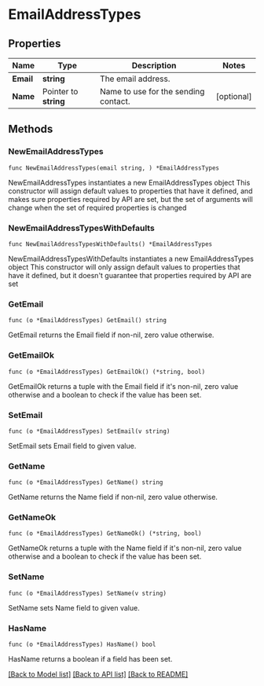 # EmailAddressTypes

## Properties

Name | Type | Description | Notes
------------ | ------------- | ------------- | -------------
**Email** | **string** | The email address. | 
**Name** | Pointer to **string** | Name to use for the sending contact. | [optional] 

## Methods

### NewEmailAddressTypes

`func NewEmailAddressTypes(email string, ) *EmailAddressTypes`

NewEmailAddressTypes instantiates a new EmailAddressTypes object
This constructor will assign default values to properties that have it defined,
and makes sure properties required by API are set, but the set of arguments
will change when the set of required properties is changed

### NewEmailAddressTypesWithDefaults

`func NewEmailAddressTypesWithDefaults() *EmailAddressTypes`

NewEmailAddressTypesWithDefaults instantiates a new EmailAddressTypes object
This constructor will only assign default values to properties that have it defined,
but it doesn't guarantee that properties required by API are set

### GetEmail

`func (o *EmailAddressTypes) GetEmail() string`

GetEmail returns the Email field if non-nil, zero value otherwise.

### GetEmailOk

`func (o *EmailAddressTypes) GetEmailOk() (*string, bool)`

GetEmailOk returns a tuple with the Email field if it's non-nil, zero value otherwise
and a boolean to check if the value has been set.

### SetEmail

`func (o *EmailAddressTypes) SetEmail(v string)`

SetEmail sets Email field to given value.


### GetName

`func (o *EmailAddressTypes) GetName() string`

GetName returns the Name field if non-nil, zero value otherwise.

### GetNameOk

`func (o *EmailAddressTypes) GetNameOk() (*string, bool)`

GetNameOk returns a tuple with the Name field if it's non-nil, zero value otherwise
and a boolean to check if the value has been set.

### SetName

`func (o *EmailAddressTypes) SetName(v string)`

SetName sets Name field to given value.

### HasName

`func (o *EmailAddressTypes) HasName() bool`

HasName returns a boolean if a field has been set.


[[Back to Model list]](../README.md#documentation-for-models) [[Back to API list]](../README.md#documentation-for-api-endpoints) [[Back to README]](../README.md)


